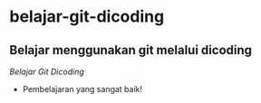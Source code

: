 belajar-git-dicoding
==
Belajar menggunakan git melalui dicoding
--
*Belajar Git Dicoding*
- Pembelajaran yang sangat baik!
